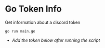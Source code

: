 # Go Token Info

Get information about a discord token
```
go run main.go
```
 - *Add the token below after running the script*
